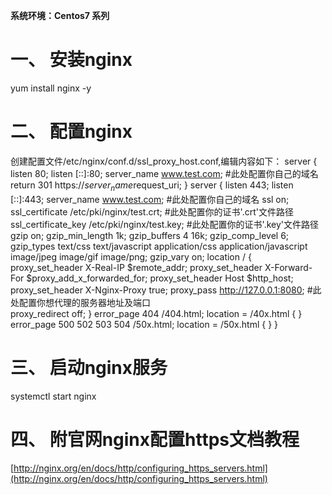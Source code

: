 **系统环境：Centos7 系列**

# 一、	安装nginx
yum install nginx -y

# 二、	配置nginx
创建配置文件/etc/nginx/conf.d/ssl_proxy_host.conf,编辑内容如下：
    server {
        listen       80;
        listen       [::]:80;
        server_name  www.test.com;                      #此处配置你自己的域名
        return 301 https://$server_name$request_uri;
    }
    server {
        listen       443;
        listen       [::]:443;
        server_name  www.test.com;                      #此处配置你自己的域名
        ssl on;
        ssl_certificate /etc/pki/nginx/test.crt;        #此处配置你的证书'.crt'文件路径
        ssl_certificate_key /etc/pki/nginx/test.key;    #此处配置你的证书'.key'文件路径
        gzip on;
        gzip_min_length 1k;
        gzip_buffers 4 16k;
        gzip_comp_level 6;
        gzip_types text/css text/javascript application/css application/javascript image/jpeg image/gif image/png;
        gzip_vary on;
        location / {
            proxy_set_header X-Real-IP $remote_addr;
            proxy_set_header X-Forward-For $proxy_add_x_forwarded_for;
            proxy_set_header Host $http_host;
            proxy_set_header X-Nginx-Proxy true;
            proxy_pass http://127.0.0.1:8080;           #此处配置你想代理的服务器地址及端口       
            proxy_redirect off;
        }
        error_page 404 /404.html;
            location = /40x.html {
        }
        error_page 500 502 503 504 /50x.html;
            location = /50x.html {
        }
    }
# 三、	启动nginx服务
systemctl start nginx

# 四、   附官网nginx配置https文档教程
[http://nginx.org/en/docs/http/configuring_https_servers.html](http://nginx.org/en/docs/http/configuring_https_servers.html)




